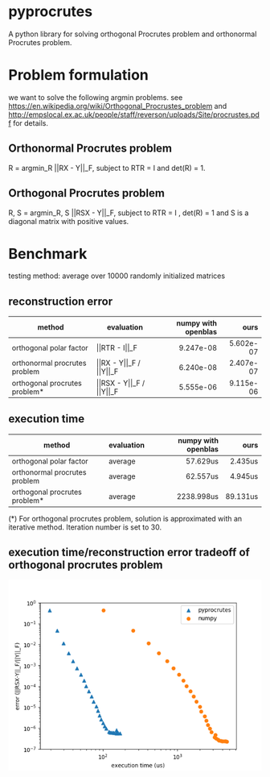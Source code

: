 # pyprocrutes
A python library for solving orthogonal Procrutes problem and orthonormal Procrutes problem.

# Problem formulation
we want to solve the following argmin problems. 
see https://en.wikipedia.org/wiki/Orthogonal_Procrustes_problem
and http://empslocal.ex.ac.uk/people/staff/reverson/uploads/Site/procrustes.pdf for details.
## Orthonormal Procrutes problem
R = argmin\_R \|\|RX - Y\|\|\_F, subject to RTR = I and det(R) = 1.
## Orthogonal Procrutes problem
R, S = argmin\_R, S \|\|RSX - Y\|\|\_F, subject to RTR = I , det(R) = 1 and S is a diagonal matrix with positive values.


# Benchmark 
testing method: average over 10000 randomly initialized matrices
## reconstruction error
|        method                |   evaluation        | numpy with openblas | ours              |  
| ---------------------------- | --------------------|--------------------:|------------------:|
| orthogonal polar factor      | \|\|RTR - I\|\|\_F  |                   9.247e-08 | 5.602e-07 | 
| orthonormal procrutes problem| \|\|RX - Y\|\|\_F /  \|\|Y\|\|\_F|      6.240e-08 | 2.407e-07 | 
| orthogonal procrutes problem*| \|\|RSX - Y\|\|\_F  /  \|\|Y\|\|\_F |   5.555e-06 | 9.115e-06 | 

## execution time
|        method                |   evaluation        | numpy with openblas | ours              |
| ---------------------------- | --------------------|--------------------:|------------------:|
| orthogonal polar factor      | average             | 57.629us            | 2.435us           |
| orthonormal procrutes problem| average             | 62.557us            | 4.945us           |
| orthogonal procrutes problem*| average             | 2238.998us          | 89.131us          |

(*) For orthogonal procrutes problem, solution is approximated with an iterative method. Iteration number is set to 30.

## execution time/reconstruction error tradeoff of orthogonal procrutes problem
![alt text](https://github.com/derleeG/pyprocrutes/blob/master/fig/Figure.png "Tradeoff plot")
